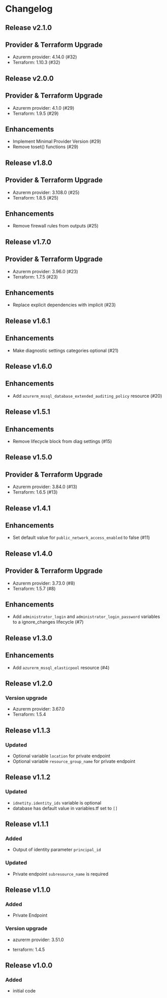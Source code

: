 # Changelog

## Release v2.1.0

## Provider & Terraform Upgrade
- Azurerm provider: 4.14.0 (#32)
- Terraform: 1.10.3 (#32)
   
## Release v2.0.0

## Provider & Terraform Upgrade
- Azurerm provider: 4.1.0 (#29)
- Terraform: 1.9.5 (#29)
## Enhancements
- Implement Minimal Provider Version (#29)
- Remove toset() functions (#29)
   
## Release v1.8.0

## Provider & Terraform Upgrade
- Azurerm provider: 3.108.0 (#25)
- Terraform: 1.8.5 (#25)
## Enhancements
- Remove firewall rules from outputs (#25)
   
## Release v1.7.0

## Provider & Terraform Upgrade

- Azurerm provider: 3.96.0 (#23)
- Terraform: 1.7.5 (#23)

## Enhancements

- Replace explicit dependencies with implicit (#23)
   
## Release v1.6.1

## Enhancements

- Make diagnostic settings categories optional (#21)


   
## Release v1.6.0

## Enhancements
- Add `azurerm_mssql_database_extended_auditing_policy` resource (#20)


   
## Release v1.5.1

## Enhancements

- Remove lifecycle block from diag settings (#15)


   
## Release v1.5.0

## Provider & Terraform Upgrade
- Azurerm provider: 3.84.0 (#13)
- Terraform: 1.6.5 (#13)
   
## Release v1.4.1

## Enhancements

- Set default value for `public_network_access_enabled` to false (#11)


   
## Release v1.4.0

## Provider & Terraform Upgrade

- Azurerm provider: 3.73.0 (#8)
- Terraform: 1.5.7  (#8)

## Enhancements

- Add `administrator_login` and `administrator_login_password` variables to a ignore_changes lifecycle (#7)


   
## Release v1.3.0

## Enhancements

- Add `azurerm_mssql_elasticpool` resource (#4)


   
## Release v1.2.0

### Version upgrade
-	Azurerm provider: 3.67.0
-	Terraform: 1.5.4
   
## Release v1.1.3

### Updated
- Optional variable `location` for private endpoint
- Optional variable  `resource_group_name` for private endpoint


   
## Release v1.1.2

### Updated

- `idnetity.identity_ids` variable is optional
- database has default value in variables.tf set to `[]`
   
## Release v1.1.1

### Added
- Output of identity parameter `principal_id` 

### Updated
- Private endpoint `subresource_name` is required
   
## Release v1.1.0

### Added

- Private Endpoint
### Version upgrade

- azurerm provider: 3.51.0

- terraform: 1.4.5
   
## Release v1.0.0

### Added

- initial code

   